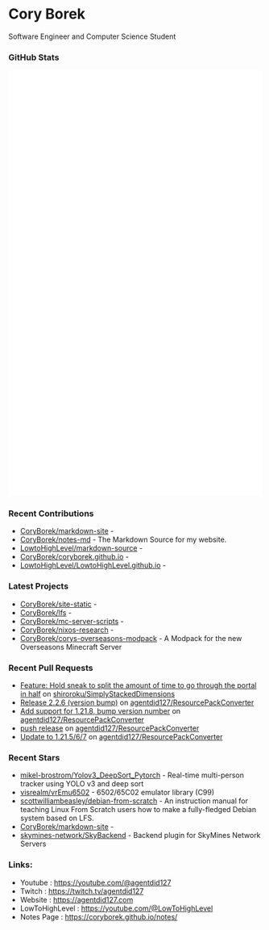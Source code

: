 # Cory Borek
Software Engineer and Computer Science Student

### GitHub Stats

<p align="left"><img src="https://raw.githubusercontent.com/CoryBorek/CoryBorek/main/github-metrics.svg" /></p>

### Recent Contributions

- [CoryBorek/markdown-site](https://github.com/CoryBorek/markdown-site) - 
- [CoryBorek/notes-md](https://github.com/CoryBorek/notes-md) - The Markdown Source for my website.
- [LowtoHighLevel/markdown-source](https://github.com/LowtoHighLevel/markdown-source) - 
- [CoryBorek/coryborek.github.io](https://github.com/CoryBorek/coryborek.github.io) - 
- [LowtoHighLevel/LowtoHighLevel.github.io](https://github.com/LowtoHighLevel/LowtoHighLevel.github.io) - 
### Latest Projects

- [CoryBorek/site-static](https://github.com/CoryBorek/site-static) - 
- [CoryBorek/lfs](https://github.com/CoryBorek/lfs) - 
- [CoryBorek/mc-server-scripts](https://github.com/CoryBorek/mc-server-scripts) - 
- [CoryBorek/nixos-research](https://github.com/CoryBorek/nixos-research) - 
- [CoryBorek/corys-overseasons-modpack](https://github.com/CoryBorek/corys-overseasons-modpack) - A Modpack for the new Overseasons Minecraft Server
### Recent Pull Requests

- [Feature: Hold sneak to split the amount of time to go through the portal in half](https://github.com/shiroroku/SimplyStackedDimensions/pull/2) on [shiroroku/SimplyStackedDimensions](https://github.com/shiroroku/SimplyStackedDimensions)
- [Release 2.2.6 (version bump)](https://github.com/agentdid127/ResourcePackConverter/pull/253) on [agentdid127/ResourcePackConverter](https://github.com/agentdid127/ResourcePackConverter)
- [Add support for 1.21.8, bump version number](https://github.com/agentdid127/ResourcePackConverter/pull/252) on [agentdid127/ResourcePackConverter](https://github.com/agentdid127/ResourcePackConverter)
- [push release](https://github.com/agentdid127/ResourcePackConverter/pull/249) on [agentdid127/ResourcePackConverter](https://github.com/agentdid127/ResourcePackConverter)
- [Update to 1.21.5/6/7](https://github.com/agentdid127/ResourcePackConverter/pull/248) on [agentdid127/ResourcePackConverter](https://github.com/agentdid127/ResourcePackConverter)
### Recent Stars

- [mikel-brostrom/Yolov3_DeepSort_Pytorch](https://github.com/mikel-brostrom/Yolov3_DeepSort_Pytorch) - Real-time multi-person tracker using YOLO v3 and deep sort
- [visrealm/vrEmu6502](https://github.com/visrealm/vrEmu6502) - 6502/65C02 emulator library (C99)
- [scottwilliambeasley/debian-from-scratch](https://github.com/scottwilliambeasley/debian-from-scratch) - An instruction manual for teaching Linux From Scratch users how to make a fully-fledged Debian system based on LFS.
- [CoryBorek/markdown-site](https://github.com/CoryBorek/markdown-site) - 
- [skymines-network/SkyBackend](https://github.com/skymines-network/SkyBackend) - Backend plugin for SkyMines Network Servers
### Links:
  - Youtube        : <https://youtube.com/@agentdid127>
  - Twitch         : <https://twitch.tv/agentdid127>
  - Website        : <https://agentdid127.com>
  - LowToHighLevel : <https://youtube.com/@LowToHighLevel>
  - Notes Page     : <https://coryborek.github.io/notes/>

